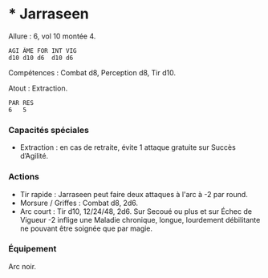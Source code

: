 # * Jarraseen

Allure : 6, vol 10 montée 4.

	AGI	ÂME	FOR	INT	VIG
	d10	d10	d6	d10	d6

Compétences : Combat d8, Perception d8, Tir d10.

Atout : Extraction.

	PAR	RES
	6	5

### Capacités spéciales
- Extraction : en cas de retraite, évite 1 attaque gratuite sur Succès d’Agilité.

### Actions
- Tir rapide : Jarraseen peut faire deux attaques à l'arc à -2 par round.
- Morsure / Griffes : Combat d8, 2d6.
- Arc court : Tir d10, 12/24/48, 2d6. Sur Secoué ou plus et sur Échec de Vigueur -2 inflige une Maladie chronique, longue, lourdement débilitante ne pouvant être soignée que par magie.

### Équipement
Arc noir.
